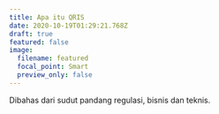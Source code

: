 ```yaml
---
title: Apa itu QRIS
date: 2020-10-19T01:29:21.768Z
draft: true
featured: false
image:
  filename: featured
  focal_point: Smart
  preview_only: false
---
```

Dibahas dari sudut pandang regulasi, bisnis dan teknis.